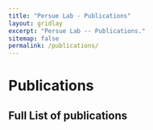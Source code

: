 ```yaml
---
title: "Persue Lab - Publications"
layout: gridlay
excerpt: "Persue Lab -- Publications."
sitemap: false
permalink: /publications/
---
```



# Publications



## Full List of publications

